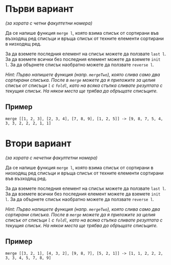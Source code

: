 Първи вариант
=============
_(за хората с четни факултетни номера)_

Да се напише функция `merge l`, която взима списък от сортирани във възходящ ред списъци и връща списък от техните елементи сортирани в низходящ ред.

За да вземете последния елемент на списък можете да ползвате `last l`. За да вземете всички без последния елемент можете да вземете `init l`. За да обърнете списък наобратно можете да ползвате `reverse l`.

_Hint: Първо напишете функция (напр. `mergeTwo`), която слива само два сортирани списъка. После в `merge` можете да я приложите за целия списък от списъци `l` с `foldl`, като на всяка стъпка сливате резултата с текущия списък. На някои места ще трябва да обръщате списъците._

Пример
------
`merge [[1, 2, 3], [2, 3, 4], [7, 8, 9], [1, 2, 5]] -> [9, 8, 7, 5, 4, 3, 3, 2, 2, 2, 1, 1]`

Втори вариант
=============
_(за хората с нечетни факултетни номера)_

Да се напише функция `merge l`, която взима списък от сортирани в низходящ ред списъци и връща списък от техните елементи сортирани във възходящ ред.

За да вземете последния елемент на списък можете да ползвате `last l`. За да вземете всички без последния елемент можете да вземете `init l`. За да обърнете списък наобратно можете да ползвате `reverse l`.

_Hint: Първо напишете функция (напр. `mergeTwo`), която слива само два сортирани списъка. После в `merge` можете да я приложите за целия списък от списъци `l` с `foldl`, като на всяка стъпка сливате резултата с текущия списък. На някои места ще трябва да обръщате списъците._

Пример
------
`merge [[3, 2, 1], [4, 3, 2], [9, 8, 7], [5, 2, 1]] -> [1, 1, 2, 2, 2, 3, 3, 4, 5, 7, 8, 9]`
